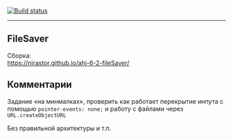 [![Build status](https://ci.appveyor.com/api/projects/status/b9irmc60m91l2qvs?svg=true)](https://ci.appveyor.com/project/nirastor/ahj-6-2-filesaver)
***

## FileSaver

Сборка:  
https://nirastor.github.io/ahj-6-2-fileSaver/

## Комментарии

Задание «на минмалках», проверить как работает перекрытие инпута с помощью `pointer-events: none;` и работу с файлами через `URL.createObjectURL`
  
Без правильной архитектуры и т.п.

